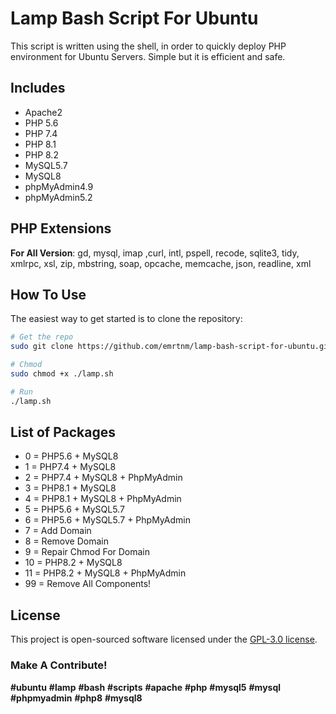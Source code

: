 # Lamp Bash Script For Ubuntu
This script is written using the shell, in order to quickly deploy PHP environment for Ubuntu Servers. Simple but it is efficient and safe.

## Includes
 - Apache2
 - PHP 5.6
 - PHP 7.4
 - PHP 8.1
 - PHP 8.2
 - MySQL5.7
 - MySQL8
 - phpMyAdmin4.9
 - phpMyAdmin5.2

## PHP Extensions
**For All Version**: gd, mysql, imap ,curl, intl, pspell, recode, sqlite3, tidy, xmlrpc, xsl, zip, mbstring, soap, opcache, memcache, json, readline, xml

## How To Use
The easiest way to get started is to clone the repository:

```bash
# Get the repo
sudo git clone https://github.com/emrtnm/lamp-bash-script-for-ubuntu.git

# Chmod 
sudo chmod +x ./lamp.sh

# Run
./lamp.sh
```

## List of Packages
 - 0 = PHP5.6 + MySQL8
 - 1 = PHP7.4 + MySQL8
 - 2 = PHP7.4 + MySQL8 + PhpMyAdmin
 - 3 = PHP8.1 + MySQL8
 - 4 = PHP8.1 + MySQL8 + PhpMyAdmin
 - 5 = PHP5.6 + MySQL5.7
 - 6 = PHP5.6 + MySQL5.7 + PhpMyAdmin
 - 7 = Add Domain
 - 8 = Remove Domain
 - 9 = Repair Chmod For Domain
 - 10 = PHP8.2 + MySQL8
 - 11 = PHP8.2 + MySQL8 + PhpMyAdmin
 - 99 = Remove All Components!

## License

This project is open-sourced software licensed under the [GPL-3.0 license](https://opensource.org/license/gpl-3-0/).

### Make A Contribute!

**#ubuntu** **#lamp** **#bash** **#scripts** **#apache** **#php** **#mysql5**  **#mysql**  **#phpmyadmin**
**#php8**  **#mysql8**

